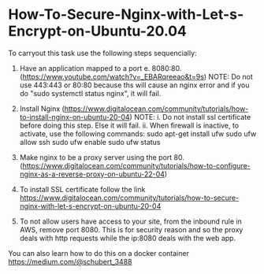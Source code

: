 # How-To-Secure-Nginx-with-Let-s-Encrypt-on-Ubuntu-20.04
To carryout this task use the following steps sequencially:

1. Have an application mapped to a port e. 8080:80. (https://www.youtube.com/watch?v=_EBARqreeao&t=9s)
NOTE: Do not use 443:443 or 80:80 because ths will cause an nginx error and if you do "sudo systemctl status nginx", it will fail.

2. Install Nginx (https://www.digitalocean.com/community/tutorials/how-to-install-nginx-on-ubuntu-20-04)
NOTE: i. Do not install ssl certificate before doing this step. Else it will fail.
      ii. When firewall is inactive, to activate, use the following commands:
          sudo apt-get install ufw
          sudo ufw allow ssh
          sudo ufw enable
          sudo ufw status

3. Make nginx to be a proxy server using the port 80. (https://www.digitalocean.com/community/tutorials/how-to-configure-nginx-as-a-reverse-proxy-on-ubuntu-22-04)

4. To install SSL certificate follow the link https://www.digitalocean.com/community/tutorials/how-to-secure-nginx-with-let-s-encrypt-on-ubuntu-20-04

5. To not allow users have access to your site, from the inbound rule in AWS, remove port 8080. This is for security reason and so the proxy deals with http requests while the ip:8080 deals with the web app.

You can also learn how to do this on a docker container https://medium.com/@schubert_3488
